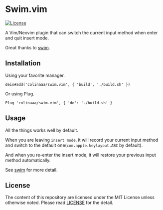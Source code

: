 # Swim.vim

[![License][badge-license]][license]

A Vim/Neovim plugin that can switch the current input method when enter and quit insert mode.

Great thanks to [swim][SWIM].

## Installation

Using your favorite manager.

```vim
dein#add('colinaaa/swim.vim', { 'build', './build.sh' })
```

Or using Plug.

```vim
Plug 'colinaaa/swim.vim', { 'do': './build.sh' }
```

## Usage

All the things works well by default.

When you are leaving `insert mode`, it will record your current input method
and switch to the default one(`com.apple.keylayout.ABC` by default).

And when you re-enter the insert mode, it will restore your previous input
method automatically.

See [swim][SWIM] for more detail.

## License

The content of this repository are licensed under the MIT License unless otherwise noted.
Please read [LICENSE][license] for the detail.


[badge-license]: https://img.shields.io/badge/license-MIT-yellowgreen.svg?style=flat-square
[license]: LICENSE
[SWIM]: https://github.com/mitsuse/swim
